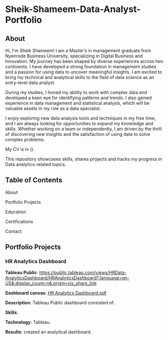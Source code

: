 # Sheik-Shameem-Data-Analyst-Portfolio

## About 
Hi, I'm Sheik Shameem! I am a Master’s in management graduate from Nyenrode Business University, specializing in Digital Business and Innovation. My journey has been shaped by diverse experiences across two continents. I have developed a strong foundation in management studies and a passion for using data to uncover meaningful insights. I am excited to bring my technical and analytical skills to the field of data science as an entry-level data analyst.

During my studies, I honed my ability to work with complex data and developed a keen eye for identifying patterns and trends. I also gained experience in data management and statistical analysis, which will be valuable assets in my role as a data specialist.

I enjoy exploring new data analysis tools and techniques in my free time, and I am always looking for opportunities to expand my knowledge and skills. Whether working on a team or independently, I am driven by the thrill of discovering new insights and the satisfaction of using data to solve complex problems.

My CV is in ().

This repository showcases skills, shares projects and tracks my progress in Data analytics-related topics.

## Table of Contents 

About

Portfolio Projects

Education

Certifications

Contact

## Portfolio Projects 

### HR Analytics Dashboard

**Tableau Public**: https://public.tableau.com/views/HRData-AnalyticsDashboard/HRAnalyticsDashboard?:language=en-US&:display_count=n&:origin=viz_share_link

**Dashboard canvas**: [HR Analytics Dashboard.pdf](https://github.com/Shameem06/Data-Analysis-Projects/blob/21b7472c63f7ad3748f4c06778525da8cc8a546e/HR%20Analytics%20Dashboard.pdf)

**Description**: Tableau Public dashboard consisted of: 

**Skills**:

**Technology**: Tableau.

**Results**: created an analytical dashboard.


